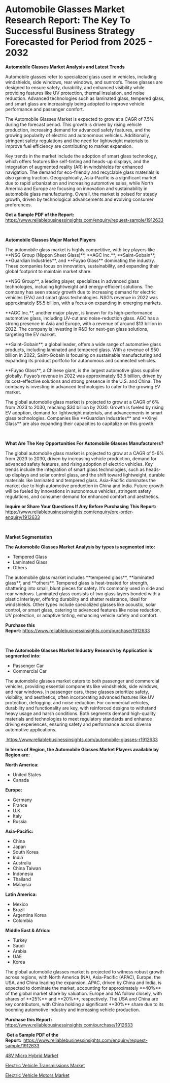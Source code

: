 <p><h1>Automobile Glasses Market Research Report: The Key To Successful Business Strategy Forecasted for Period from 2025 - 2032</h1></p><p><strong>Automobile Glasses Market Analysis and Latest Trends</strong></p>
<p><p>Automobile glasses refer to specialized glass used in vehicles, including windshields, side windows, rear windows, and sunroofs. These glasses are designed to ensure safety, durability, and enhanced visibility while providing features like UV protection, thermal insulation, and noise reduction. Advanced technologies such as laminated glass, tempered glass, and smart glass are increasingly being adopted to improve vehicle performance and passenger comfort.</p><p>The Automobile Glasses Market is expected to grow at a CAGR of 7.5% during the forecast period. This growth is driven by rising vehicle production, increasing demand for advanced safety features, and the growing popularity of electric and autonomous vehicles. Additionally, stringent safety regulations and the need for lightweight materials to improve fuel efficiency are contributing to market expansion.</p><p>Key trends in the market include the adoption of smart glass technology, which offers features like self-tinting and heads-up displays, and the integration of augmented reality (AR) in windshields for enhanced navigation. The demand for eco-friendly and recyclable glass materials is also gaining traction. Geographically, Asia-Pacific is a significant market due to rapid urbanization and increasing automotive sales, while North America and Europe are focusing on innovation and sustainability in automobile glass manufacturing. Overall, the market is poised for steady growth, driven by technological advancements and evolving consumer preferences.</p></p>
<p><strong>Get a Sample PDF of the Report:&nbsp;</strong> <a href="https://www.reliablebusinessinsights.com/enquiry/request-sample/1912633?utm_campaign=57&utm_medium=2&utm_source=Github&utm_content=ia&utm_term=23012025&utm_id=automobile-glasses">https://www.reliablebusinessinsights.com/enquiry/request-sample/1912633</a></p>
<p>&nbsp;</p>
<p><strong>Automobile Glasses Major Market Players</strong></p>
<p><p>The automobile glass market is highly competitive, with key players like **NSG Group (Nippon Sheet Glass)**, **AGC Inc.**, **Saint-Gobain**, **Guardian Industries**, and **Fuyao Glass** dominating the industry. These companies focus on innovation, sustainability, and expanding their global footprint to maintain market share.</p><p>**NSG Group**, a leading player, specializes in advanced glass technologies, including lightweight and energy-efficient solutions. The company has seen steady growth due to increasing demand for electric vehicles (EVs) and smart glass technologies. NSG’s revenue in 2022 was approximately $5.5 billion, with a focus on expanding in emerging markets.</p><p>**AGC Inc.**, another major player, is known for its high-performance automotive glass, including UV-cut and noise-reduction glass. AGC has a strong presence in Asia and Europe, with a revenue of around $13 billion in 2022. The company is investing in R&D for next-gen glass solutions, targeting the EV market.</p><p>**Saint-Gobain**, a global leader, offers a wide range of automotive glass products, including laminated and tempered glass. With a revenue of $50 billion in 2022, Saint-Gobain is focusing on sustainable manufacturing and expanding its product portfolio for autonomous and connected vehicles.</p><p>**Fuyao Glass**, a Chinese giant, is the largest automotive glass supplier globally. Fuyao’s revenue in 2022 was approximately $3.5 billion, driven by its cost-effective solutions and strong presence in the U.S. and China. The company is investing in advanced technologies to cater to the growing EV market.</p><p>The global automobile glass market is projected to grow at a CAGR of 6% from 2023 to 2030, reaching $30 billion by 2030. Growth is fueled by rising EV adoption, demand for lightweight materials, and advancements in smart glass technologies. Companies like **Guardian Industries** and **Xinyi Glass** are also expanding their capacities to capitalize on this growth.</p></p>
<p>&nbsp;</p>
<p><strong>What Are The Key Opportunities For Automobile Glasses Manufacturers?</strong></p>
<p><p>The global automobile glass market is projected to grow at a CAGR of 5-6% from 2023 to 2030, driven by increasing vehicle production, demand for advanced safety features, and rising adoption of electric vehicles. Key trends include the integration of smart glass technologies, such as heads-up displays and solar control glass, and the shift toward lightweight, durable materials like laminated and tempered glass. Asia-Pacific dominates the market due to high automotive production in China and India. Future growth will be fueled by innovations in autonomous vehicles, stringent safety regulations, and consumer demand for enhanced comfort and aesthetics.</p></p>
<p><strong>Inquire or Share Your Questions If Any Before Purchasing This Report:</strong> <a href="https://www.reliablebusinessinsights.com/enquiry/pre-order-enquiry/1912633?utm_campaign=57&utm_medium=2&utm_source=Github&utm_content=ia&utm_term=23012025&utm_id=automobile-glasses">https://www.reliablebusinessinsights.com/enquiry/pre-order-enquiry/1912633</a></p>
<p>&nbsp;</p>
<p><strong>Market Segmentation</strong></p>
<p><strong>The Automobile Glasses Market Analysis by types is segmented into:</strong></p>
<p><ul><li>Tempered Glass</li><li>Laminated Glass</li><li>Others</li></ul></p>
<p><p>The automobile glass market includes **tempered glass**, **laminated glass**, and **others**. Tempered glass is heat-treated for strength, shattering into small, blunt pieces for safety. It’s commonly used in side and rear windows. Laminated glass consists of two glass layers bonded with a plastic interlayer, offering durability and shatter resistance, ideal for windshields. Other types include specialized glasses like acoustic, solar control, or smart glass, catering to advanced features like noise reduction, UV protection, or adaptive tinting, enhancing vehicle safety and comfort.</p></p>
<p><strong>Purchase this Report:&nbsp;</strong><a href="https://www.reliablebusinessinsights.com/purchase/1912633?utm_campaign=57&utm_medium=2&utm_source=Github&utm_content=ia&utm_term=23012025&utm_id=automobile-glasses">https://www.reliablebusinessinsights.com/purchase/1912633</a></p>
<p>&nbsp;</p>
<p><strong>The Automobile Glasses Market Industry Research by Application is segmented into:</strong></p>
<p><ul><li>Passenger Car</li><li>Commercial Car</li></ul></p>
<p><p>The automobile glasses market caters to both passenger and commercial vehicles, providing essential components like windshields, side windows, and rear windows. In passenger cars, these glasses prioritize safety, visibility, and aesthetics, often incorporating advanced features like UV protection, defogging, and noise reduction. For commercial vehicles, durability and functionality are key, with reinforced designs to withstand heavy usage and harsh conditions. Both segments demand high-quality materials and technologies to meet regulatory standards and enhance driving experiences, ensuring safety and performance across diverse automotive applications.</p></p>
<p><a href="https://www.reliablebusinessinsights.com/automobile-glasses-r1912633?utm_campaign=57&utm_medium=2&utm_source=Github&utm_content=ia&utm_term=23012025&utm_id=automobile-glasses">&nbsp;https://www.reliablebusinessinsights.com/automobile-glasses-r1912633</a></p>
<p><strong>In terms of Region, the Automobile Glasses Market Players available by Region are:</strong></p>
<p>
    <p> <strong> North America: </strong>
        <ul>
            <li>United States</li>
            <li>Canada</li>
        </ul>
        </p> 
    <p> <strong> Europe: </strong>
        <ul>
            <li>Germany</li>
            <li>France</li>
            <li>U.K.</li>
            <li>Italy</li>
            <li>Russia</li>
        </ul>
        </p> 
    <p> <strong> Asia-Pacific: </strong>
        <ul>
            <li>China</li>
            <li>Japan</li>
            <li>South Korea</li>
            <li>India</li>
            <li>Australia</li>
            <li>China Taiwan</li>
            <li>Indonesia</li>
            <li>Thailand</li>
            <li>Malaysia</li>
        </ul>
        </p> 
    <p> <strong> Latin America: </strong>
        <ul>
            <li>Mexico</li>
            <li>Brazil</li>
            <li>Argentina Korea</li>
            <li>Colombia</li>
        </ul>
        </p> 
    <p> <strong> Middle East & Africa: </strong>
        <ul>
            <li>Turkey</li>
            <li>Saudi</li>
            <li>Arabia</li>
            <li>UAE</li>
            <li>Korea</li>
        </ul>
    </p>
    </p>
<p><p>The global automobile glasses market is projected to witness robust growth across regions, with North America (NA), Asia-Pacific (APAC), Europe, the USA, and China leading the expansion. APAC, driven by China and India, is expected to dominate the market, accounting for approximately **40%** of the global market share by valuation. Europe and NA follow closely, with shares of **25%** and **20%**, respectively. The USA and China are key contributors, with China holding a significant **30%** share due to its booming automotive industry and increasing vehicle production.</p></p>
<p><strong>Purchase this Report: </strong><a href="https://www.reliablebusinessinsights.com/purchase/1912633?utm_campaign=57&utm_medium=2&utm_source=Github&utm_content=ia&utm_term=23012025&utm_id=automobile-glasses">https://www.reliablebusinessinsights.com/purchase/1912633</a></p>
<p>&nbsp;<strong>Get a Sample PDF of the Report:&nbsp;&nbsp;</strong><a href="https://www.reliablebusinessinsights.com/enquiry/request-sample/1912633?utm_campaign=57&utm_medium=2&utm_source=Github&utm_content=ia&utm_term=23012025&utm_id=automobile-glasses">https://www.reliablebusinessinsights.com/enquiry/request-sample/1912633</a></p>
<p><strong></strong></p>
<p><p><a href="https://github.com/bolalfredia7777/Market-Research-Report-List-1/blob/main/48v-micro-hybrid-market.md?utm_campaign=57&utm_medium=2&utm_source=Github&utm_content=ia&utm_term=23012025&utm_id=automobile-glasses">48V Micro Hybrid Market</a></p><p><a href="https://github.com/redwaymarilynn63/Market-Research-Report-List-1/blob/main/electric-vehicle-transmissions-market.md?utm_campaign=57&utm_medium=2&utm_source=Github&utm_content=ia&utm_term=23012025&utm_id=automobile-glasses">Electric Vehicle Transmissions Market</a></p><p><a href="https://github.com/ccreola81/Market-Research-Report-List-1/blob/main/electric-vehicle-motors-market.md?utm_campaign=57&utm_medium=2&utm_source=Github&utm_content=ia&utm_term=23012025&utm_id=automobile-glasses">Electric Vehicle Motors Market</a></p></p>